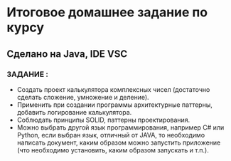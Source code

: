 # Итоговое домашнее задание по курсу
## Сделано на Java, IDE VSC


### ЗАДАНИЕ :

* Создать проект калькулятора комплексных чисел (достаточно сделать сложение, умножение и деление).
* Применить при создании программы архитектурные паттерны, добавить логирование калькулятора.
* Соблюдать принципы SOLID, паттерны проектирования.
* Можно выбрать другой язык программирования, например C# или Python, если выбран язык, отличный от JAVA, то необходимо написать документ, каким образом можно запустить приложение (что необходимо установить, каким образом запускать и т.п.).